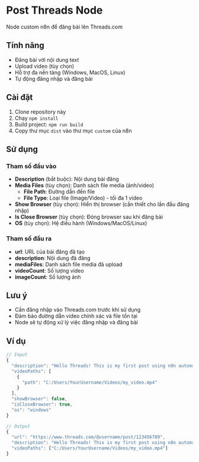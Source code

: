 # Post Threads Node

Node custom n8n để đăng bài lên Threads.com

## Tính năng

- Đăng bài với nội dung text
- Upload video (tùy chọn)
- Hỗ trợ đa nền tảng (Windows, MacOS, Linux)
- Tự động đăng nhập và đăng bài

## Cài đặt

1. Clone repository này
2. Chạy `npm install`
3. Build project: `npm run build`
4. Copy thư mục `dist` vào thư mục `custom` của n8n

## Sử dụng

### Tham số đầu vào

- **Description** (bắt buộc): Nội dung bài đăng
- **Media Files** (tùy chọn): Danh sách file media (ảnh/video)
  - **File Path**: Đường dẫn đến file
  - **File Type**: Loại file (Image/Video) - tối đa 1 video
- **Show Browser** (tùy chọn): Hiển thị browser (cần thiết cho lần đầu đăng nhập)
- **Is Close Browser** (tùy chọn): Đóng browser sau khi đăng bài
- **OS** (tùy chọn): Hệ điều hành (Windows/MacOS/Linux)

### Tham số đầu ra

- **url**: URL của bài đăng đã tạo
- **description**: Nội dung đã đăng
- **mediaFiles**: Danh sách file media đã upload
- **videoCount**: Số lượng video
- **imageCount**: Số lượng ảnh

## Lưu ý

- Cần đăng nhập vào Threads.com trước khi sử dụng
- Đảm bảo đường dẫn video chính xác và file tồn tại
- Node sẽ tự động xử lý việc đăng nhập và đăng bài

## Ví dụ

```javascript
// Input
{
  "description": "Hello Threads! This is my first post using n8n automation.",
  "videoPaths": [
    {
      "path": "C:/Users/YourUsername/Videos/my_video.mp4"
    }
  ],
  "showBrowser": false,
  "isCloseBrowser": true,
  "os": "windows"
}

// Output
{
  "url": "https://www.threads.com/@username/post/123456789",
  "description": "Hello Threads! This is my first post using n8n automation.",
  "videoPaths": ["C:/Users/YourUsername/Videos/my_video.mp4"]
}
```
